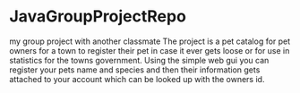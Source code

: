 # JavaGroupProjectRepo
my group project with another classmate
The project is a pet catalog for pet owners for a town to register their pet in case it ever gets loose or for use in statistics for the towns government.
Using the simple web gui you can register your pets name and species and then their information gets attached to your account which can be looked up with the owners id.
